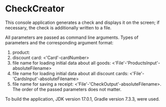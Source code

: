 # CheckCreator

This console application generates a check and displays it on the screen; if necessary, the check is additionally written to a file.

All parameters are passed as command line arguments. Types of parameters and the corresponding argument format: 
1) product: <productId-productQuantity>
2) discount card: <'Card'-cardNumber>
3) file name for loading initial data about all goods: <'File'-'ProductsInput'-absoluteFilename>
4) file name for loading initial data about all discount cards: <'File'-'CardsInput'-absoluteFilename>
5) file name for saving a receipt: <'File'-'CheckOutput'-absoluteFilename>. 
The order of the passed parameters does not matter.

To build the application, JDK version 17.0.1, Gradle version 7.3.3, were used.
